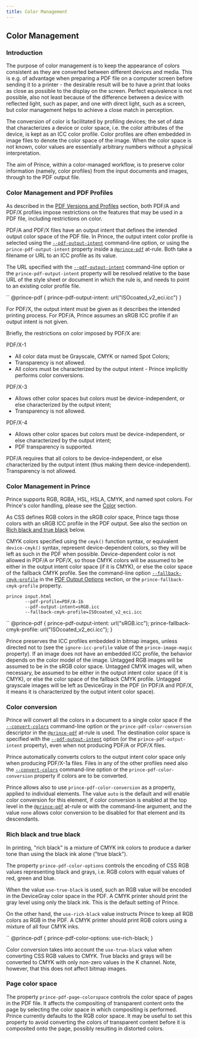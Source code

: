 ```yaml
---
title: Color Management
---
```


Color Management
----------------

### Introduction

The purpose of color management is to keep the appearance of colors consistent as they are converted between different devices and media. This is e.g. of advantage when preparing a PDF file on a computer screen before sending it to a printer - the desirable result will be to have a print that looks as close as possible to the display on the screen. Perfect equivalence is not possible, also not least because of the difference between a device with reflected light, such as paper, and one with direct light, such as a screen, but color management helps to achieve a close match in perception.

The conversion of color is facilitated by profiling devices; the set of data that characterizes a device or color space, i.e. the color attributes of the device, is kept as an ICC color profile. Color profiles are often embedded in image files to denote the color space of the image. When the color space is not known, color values are essentially arbitrary numbers without a physical interpretation.

The aim of Prince, within a color-managed workflow, is to preserve color information (namely, color profiles) from the input documents and images, through to the PDF output file.

### Color Management and PDF Profiles

As described in the [PDF Versions and Profiles](doc-latest/pdf-profiles.html#pdf-profiles) section, both PDF/A and PDF/X profiles impose restrictions on the features that may be used in a PDF file, including restrictions on color.

PDF/A and PDF/X files have an output intent that defines the intended output color space of the PDF file. In Prince, the output intent color profile is selected using the [`--pdf-output-intent`](doc-latest/doc-refs.html#cl-pdf-output-intent) command-line option, or using the `prince-pdf-output-intent` property inside a [`@prince-pdf`](doc-latest/doc-refs.html#at-prince-pdf) at-rule. Both take a filename or URL to an ICC profile as its value.

The URL specified with the [`--pdf-output-intent`](doc-latest/doc-refs.html#cl-pdf-output-intent) command-line option or the `prince-pdf-output-intent` property will be resolved relative to the base URL of the style sheet or document in which the rule is, and needs to point to an existing color profile file.

``
    @prince-pdf {
        prince-pdf-output-intent: url("ISOcoated_v2_eci.icc")
    }

For PDF/X, the output intent must be given as it describes the intended printing process. For PDF/A, Prince assumes an sRGB ICC profile if an output intent is not given.

Briefly, the restrictions on color imposed by PDF/X are:

PDF/X-1  
-   All color data must be Grayscale, CMYK or named Spot Colors;
-   Transparency is not allowed.
-   All colors must be characterized by the output intent - Prince implicitly performs color conversions.

PDF/X-3  
-   Allows other color spaces but colors must be device-independent, or else characterized by the output intent;
-   Transparency is not allowed.

PDF/X-4  
-   Allows other color spaces but colors must be device-independent, or else characterized by the output intent;
-   PDF transparency is supported.

PDF/A requires that all colors to be device-independent, or else characterized by the output intent (thus making them device-independent). Transparency is not allowed.

### Color Management in Prince

Prince supports RGB, RGBA, HSL, HSLA, CMYK, and named spot colors. For Prince's color handling, please see the [Color](doc-latest/color.html#color) section.

As CSS defines RGB colors in the sRGB color space, Prince tags those colors with an sRGB ICC profile in the PDF output. See also the section on [Rich black and true black](doc-latest/color-management.html#rich-true-black) below.

CMYK colors specified using the `cmyk()` function syntax, or equivalent `device-cmyk()` syntax, represent device-dependent colors, so they will be left as such in the PDF when possible. Device-dependent color is not allowed in PDF/A or PDF/X, so those CMYK colors will be assumed to be either in the output intent color space (if it is CMYK), or else the color space of the fallback CMYK profile. See the command-line option [`--fallback-cmyk-profile`](doc-latest/doc-refs.html#cl-fallback-cmyk-profile) in the [PDF Output Options](doc-latest/doc-refs.html#cmd-pdf) section, or the `prince-fallback-cmyk-profile` property.

    prince input.html
           --pdf-profile=PDF/A-1b
           --pdf-output-intent=sRGB.icc
           --fallback-cmyk-profile=ISOcoated_v2_eci.icc

``
    @prince-pdf {
        prince-pdf-output-intent: url("sRGB.icc");
        prince-fallback-cmyk-profile: url("ISOcoated_v2_eci.icc");
    }

Prince preserves the ICC profiles embedded in bitmap images, unless directed not to (see the `ignore-icc-profile` value of the `prince-image-magic` property). If an image does not have an embedded ICC profile, the behavior depends on the color model of the image. Untagged RGB images will be assumed to be in the sRGB color space. Untagged CMYK images will, when necessary, be assumed to be either in the output intent color space (if it is CMYK), or else the color space of the fallback CMYK profile. Untagged grayscale images will be left as DeviceGray in the PDF (in PDF/A and PDF/X, it means it is characterized by the output intent color space).

### Color conversion

Prince will convert all the colors in a document to a single color space if the [`--convert-colors`](doc-latest/doc-refs.html#cl-convert-colors) command-line option or the `prince-pdf-color-conversion` descriptor in the [`@prince-pdf`](doc-latest/doc-refs.html#at-prince-pdf) at-rule is used. The destination color space is specified with the [`--pdf-output-intent`](doc-latest/doc-refs.html#cl-pdf-output-intent) option (or the `prince-pdf-output-intent` property), even when not producing PDF/A or PDF/X files.

Prince automatically converts colors to the output intent color space only when producing PDF/X-1a files. Files in any of the other profiles need also the [`--convert-colors`](doc-latest/doc-refs.html#cl-convert-colors) command-line option or the `prince-pdf-color-conversion` property if colors are to be converted.

Prince allows also to use `prince-pdf-color-conversion` as a property, applied to individual elements. The value `auto` is the default and will enable color conversion for this element, if color conversion is enabled at the top level in the [`@prince-pdf`](doc-latest/doc-refs.html#at-prince-pdf) at-rule or with the command-line argument, and the value `none` allows color conversion to be disabled for that element and its descendants.

### Rich black and true black

In printing, "rich black" is a mixture of CMYK ink colors to produce a darker tone than using the black ink alone ("true black").

The property `prince-pdf-color-options` controls the encoding of CSS RGB values representing black and grays, i.e. RGB colors with equal values of red, green and blue.

When the value `use-true-black` is used, such an RGB value will be encoded in the DeviceGray color space in the PDF. A CMYK printer should print the gray level using only the black ink. This is the default setting of Prince.

On the other hand, the `use-rich-black` value instructs Prince to keep all RGB colors as RGB in the PDF. A CMYK printer should print RGB colors using a mixture of all four CMYK inks.

``
    @prince-pdf {
        prince-pdf-color-options: use-rich-black;
    }

Color conversion takes into account the `use-true-black` value when converting CSS RGB values to CMYK. True blacks and grays will be converted to CMYK with only non-zero values in the K channel. Note, however, that this does not affect bitmap images.

### Page color space

The property `prince-pdf-page-colorspace` controls the color space of pages in the PDF file. It affects the compositing of transparent content onto the page by selecting the color space in which compositing is performed. Prince currently defaults to the RGB color space. It may be useful to set this property to avoid converting the colors of transparent content before it is composited onto the page, possibly resulting in distorted colors.

